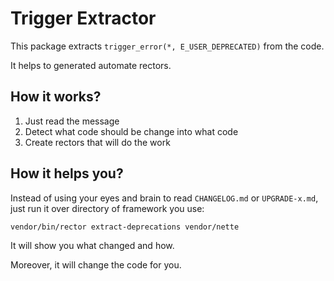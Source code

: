 # Trigger Extractor

This package extracts `trigger_error(*, E_USER_DEPRECATED)` from the code.

It helps to generated automate rectors.
 

## How it works?

1. Just read the message
2. Detect what code should be change into what code
3. Create rectors that will do the work


## How it helps you?

Instead of using your eyes and brain to read `CHANGELOG.md` or `UPGRADE-x.md`, just run it over directory of framework you use:

```bash
vendor/bin/rector extract-deprecations vendor/nette
```

It will show you what changed and how. 

Moreover, it will change the code for you.
